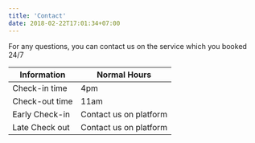 ```yaml
---
title: 'Contact'
date: 2018-02-22T17:01:34+07:00
---
```


For any questions, you can contact us on the service which you booked 24/7

| Information       | Normal  Hours          |
| ---------------   | ---------------        |
| Check-in time     | 4pm                    |
| Check-out time    | 11am                   |
| Early Check-in    | Contact us on platform |
| Late Check out    | Contact us on platform |

